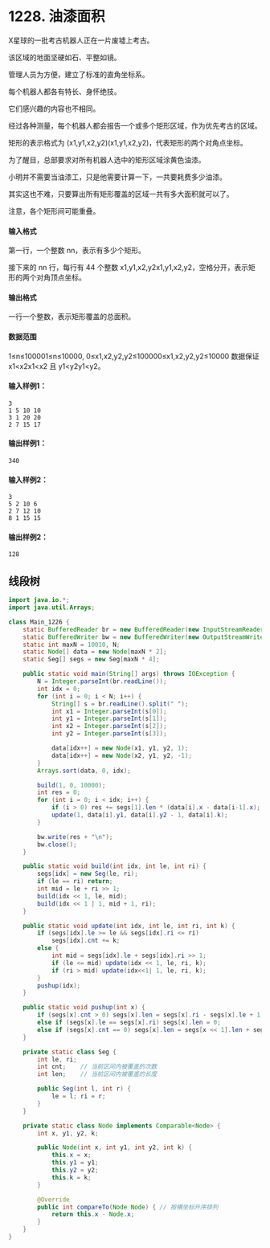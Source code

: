 # 1228. 油漆面积

X星球的一批考古机器人正在一片废墟上考古。

该区域的地面坚硬如石、平整如镜。

管理人员为方便，建立了标准的直角坐标系。

每个机器人都各有特长、身怀绝技。

它们感兴趣的内容也不相同。

经过各种测量，每个机器人都会报告一个或多个矩形区域，作为优先考古的区域。

矩形的表示格式为 (x1,y1,x2,y2)(x1,y1,x2,y2)，代表矩形的两个对角点坐标。

为了醒目，总部要求对所有机器人选中的矩形区域涂黄色油漆。

小明并不需要当油漆工，只是他需要计算一下，一共要耗费多少油漆。

其实这也不难，只要算出所有矩形覆盖的区域一共有多大面积就可以了。

注意，各个矩形间可能重叠。

#### 输入格式

第一行，一个整数 nn，表示有多少个矩形。

接下来的 nn 行，每行有 44 个整数 x1,y1,x2,y2x1,y1,x2,y2，空格分开，表示矩形的两个对角顶点坐标。

#### 输出格式

一行一个整数，表示矩形覆盖的总面积。

#### 数据范围

1≤n≤100001≤n≤10000,
0≤x1,x2,y2,y2≤100000≤x1,x2,y2,y2≤10000
数据保证 x1<x2x1<x2 且 y1<y2y1<y2。

#### 输入样例1：

```
3
1 5 10 10
3 1 20 20
2 7 15 17
```

#### 输出样例1：

```
340
```

#### 输入样例2：

```
3
5 2 10 6
2 7 12 10
8 1 15 15
```

#### 输出样例2：

```
128
```



## 线段树

```java
import java.io.*;
import java.util.Arrays;

class Main_1226 {
    static BufferedReader br = new BufferedReader(new InputStreamReader(System.in));
    static BufferedWriter bw = new BufferedWriter(new OutputStreamWriter(System.out));
    static int maxN = 10010, N;
    static Node[] data = new Node[maxN * 2];
    static Seg[] segs = new Seg[maxN * 4];

    public static void main(String[] args) throws IOException {
        N = Integer.parseInt(br.readLine());
        int idx = 0;
        for (int i = 0; i < N; i++) {
            String[] s = br.readLine().split(" ");
            int x1 = Integer.parseInt(s[0]);
            int y1 = Integer.parseInt(s[1]);
            int x2 = Integer.parseInt(s[2]);
            int y2 = Integer.parseInt(s[3]);

            data[idx++] = new Node(x1, y1, y2, 1);
            data[idx++] = new Node(x2, y1, y2, -1);
        }
        Arrays.sort(data, 0, idx);

        build(1, 0, 10000);
        int res = 0;
        for (int i = 0; i < idx; i++) {
            if (i > 0) res += segs[1].len * (data[i].x - data[i-1].x);
            update(1, data[i].y1, data[i].y2 - 1, data[i].k);
        }

        bw.write(res + "\n");
        bw.close();
    }

    public static void build(int idx, int le, int ri) {
        segs[idx] = new Seg(le, ri);
        if (le == ri) return;
        int mid = le + ri >> 1;
        build(idx << 1, le, mid);
        build(idx << 1 | 1, mid + 1, ri);
    }

    public static void update(int idx, int le, int ri, int k) {
        if (segs[idx].le >= le && segs[idx].ri <= ri)
            segs[idx].cnt += k;
        else {
            int mid = segs[idx].le + segs[idx].ri >> 1;
            if (le <= mid) update(idx << 1, le, ri, k);
            if (ri > mid) update(idx<<1| 1, le, ri, k);
        }
        pushup(idx);
    }

    public static void pushup(int x) {
        if (segs[x].cnt > 0) segs[x].len = segs[x].ri - segs[x].le + 1;
        else if (segs[x].le == segs[x].ri) segs[x].len = 0;
        else if (segs[x].cnt == 0) segs[x].len = segs[x << 1].len + segs[x << 1 | 1].len;
    }

    private static class Seg {
        int le, ri;
        int cnt;    // 当前区间内被覆盖的次数
        int len;    // 当前区间内被覆盖的长度

        public Seg(int l, int r) {
            le = l; ri = r;
        }
    }

    private static class Node implements Comparable<Node> {
        int x, y1, y2, k;

        public Node(int x, int y1, int y2, int k) {
            this.x = x;
            this.y1 = y1;
            this.y2 = y2;
            this.k = k;
        }

        @Override
        public int compareTo(Node Node) { // 按横坐标升序排列
            return this.x - Node.x;
        }
    }
}
```

